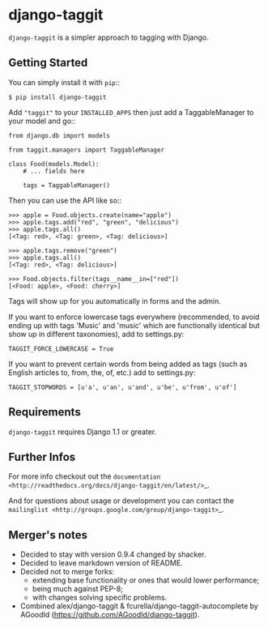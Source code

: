 django-taggit
=============

``django-taggit`` is a simpler approach to tagging with Django.

Getting Started
---------------

You can simply install it with
``pip``::

    $ pip install django-taggit


Add ``"taggit"`` to your
``INSTALLED_APPS`` then just add a TaggableManager to your model and go::

    from django.db import models

    from taggit.managers import TaggableManager

    class Food(models.Model):
        # ... fields here

        tags = TaggableManager()

Then you can use the API like so::

    >>> apple = Food.objects.create(name="apple")
    >>> apple.tags.add("red", "green", "delicious")
    >>> apple.tags.all()
    [<Tag: red>, <Tag: green>, <Tag: delicious>]
    
    >>> apple.tags.remove("green")
    >>> apple.tags.all()
    [<Tag: red>, <Tag: delicious>]
    
    >>> Food.objects.filter(tags__name__in=["red"])
    [<Food: apple>, <Food: cherry>]

Tags will show up for you automatically in forms and the admin.

If you want to enforce lowercase tags everywhere (recommended, to avoid
ending up with tags 'Music' and 'music' which are functionally identical
but show up in different taxonomies), add to settings.py:

``TAGGIT_FORCE_LOWERCASE = True``

If you want to prevent certain words from being added as tags (such as
English articles to, from, the, of, etc.) add to settings.py:

``TAGGIT_STOPWORDS = [u'a', u'an', u'and', u'be', u'from', u'of']``

Requirements
------------

``django-taggit`` requires Django 1.1 or greater.

Further Infos
-------------

For more info checkout out the
`documentation <http://readthedocs.org/docs/django-taggit/en/latest/>`_.

And for questions about usage or development you can contact
the `mailinglist <http://groups.google.com/group/django-taggit>`_.

Merger's notes
--------------

* Decided to stay with version 0.9.4 changed by shacker.
* Decided to leave markdown version of README.
* Decided not to merge forks:
    * extending base functionality or ones that would lower performance;
    * being much against PEP-8;
    * with changes solving specific problems.
* Combined alex/django-taggit & fcurella/django-taggit-autocomplete by AGoodId (https://github.com/AGoodId/django-taggit).
